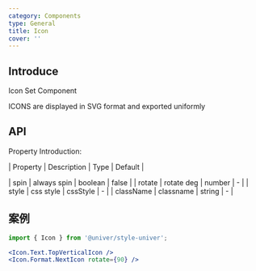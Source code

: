 ```yaml
---
category: Components
type: General
title: Icon
cover: ''
---
```


## Introduce

Icon Set Component

ICONS are displayed in SVG format and exported uniformly

## API

Property Introduction:

| Property | Description | Type | Default |

| spin | always spin | boolean | false |
| rotate | rotate deg | number | - |
| style | css style | cssStyle | - |
| className | classname | string | - |

## 案例

```jsx
import { Icon } from '@univer/style-univer';

<Icon.Text.TopVerticalIcon />
<Icon.Format.NextIcon rotate={90} />

```
